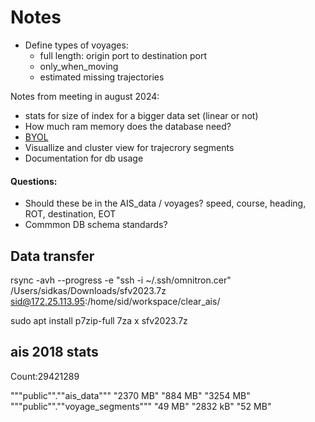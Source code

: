 # Notes

- Define types of voyages:
    - full length: origin port to destination port
    - only_when_moving
    - estimated missing trajectories

Notes from meeting in august 2024:
- stats for size of index for a bigger data set (linear or not)
- How much ram memory does the database need?
- [BYOL](https://arxiv.org/pdf/2006.07733)
- Visuallize and cluster view for trajecrory segments 
- Documentation for db usage

#### Questions:
- Should these be in the AIS_data / voyages? 
speed, course, heading, ROT, destination, EOT
- Commmon DB schema standards?


## Data transfer

rsync -avh --progress -e "ssh -i ~/.ssh/omnitron.cer" /Users/sidkas/Downloads/sfv2023.7z sid@172.25.113.95:/home/sid/workspace/clear_ais/


sudo apt install p7zip-full
7za x sfv2023.7z 


## ais 2018 stats

Count:29421289

"""public"".""ais_data"""	"2370 MB"	"884 MB"	"3254 MB"
"""public"".""voyage_segments"""	"49 MB"	"2832 kB"	"52 MB"